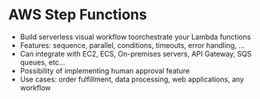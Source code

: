 # AWS Step Functions
- Build serverless visual workflow toorchestrate your Lambda functions
- Features: sequence, parallel, conditions, timeouts, error handling, …
- Can integrate with EC2, ECS, On-premises servers, API Gateway, SQS queues, etc…
- Possibility of implementing human approval feature
- Use cases: order fulfillment, data processing, web applications, any workflow

